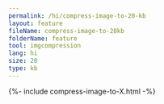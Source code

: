 ```yaml
---
permalink: /hi/compress-image-to-20-kb
layout: feature
fileName: compress-image-to-20kb
folderName: feature
tool: imgcompression
lang: hi
size: 20
type: kb
---
```


{%- include compress-image-to-X.html -%}
